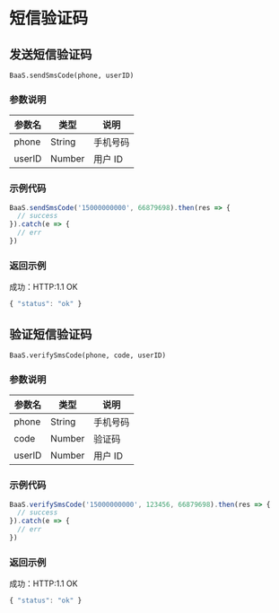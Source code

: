 # 短信验证码

## 发送短信验证码
`BaaS.sendSmsCode(phone, userID)`

### 参数说明

| 参数名   | 类型   | 说明     |
|----------|--------|----------|
| phone | String | 手机号码 |
| userID | Number | 用户 ID |


### 示例代码
```javascript
BaaS.sendSmsCode('15000000000', 66879698).then(res => {
  // success
}).catch(e => {
  // err
})
```

### 返回示例 

成功：HTTP:1.1 OK
```javascript
{ "status": "ok" }
```


## 验证短信验证码
`BaaS.verifySmsCode(phone, code, userID)`

### 参数说明

| 参数名   | 类型   | 说明     |
|----------|--------|----------|
| phone | String | 手机号码 |
| code | Number | 验证码 |
| userID | Number | 用户 ID |


### 示例代码
```javascript
BaaS.verifySmsCode('15000000000', 123456, 66879698).then(res => {
  // success
}).catch(e => {
  // err
})
```

### 返回示例 

成功：HTTP:1.1 OK
```javascript
{ "status": "ok" }
```

